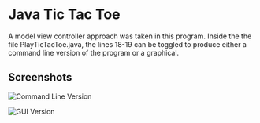 # Java Tic Tac Toe

A model view controller approach was taken in this program.  Inside the the file PlayTicTacToe.java, the lines 18-19 can be toggled to produce either a command line version of the program or a graphical.

## Screenshots

![Command Line Version](images/cmd.png)

![GUI Version](images/gui.png)

